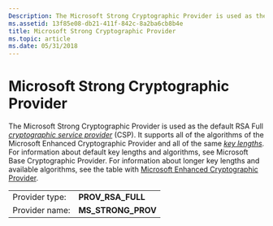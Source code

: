 ```yaml
---
Description: The Microsoft Strong Cryptographic Provider is used as the default RSA Full cryptographic service provider (CSP).
ms.assetid: 13f85e08-db21-411f-842c-8a2ba6cb8b4e
title: Microsoft Strong Cryptographic Provider
ms.topic: article
ms.date: 05/31/2018
---
```


# Microsoft Strong Cryptographic Provider

The Microsoft Strong Cryptographic Provider is used as the default RSA Full [*cryptographic service provider*](https://msdn.microsoft.com/en-us/library/ms721572(v=VS.85).aspx) (CSP). It supports all of the algorithms of the Microsoft Enhanced Cryptographic Provider and all of the same [*key lengths*](https://msdn.microsoft.com/en-us/library/ms721590(v=VS.85).aspx). For information about default key lengths and algorithms, see Microsoft Base Cryptographic Provider. For information about longer key lengths and available algorithms, see the table with [Microsoft Enhanced Cryptographic Provider](microsoft-enhanced-cryptographic-provider.md).



|                |                      |
|----------------|----------------------|
| Provider type: | **PROV\_RSA\_FULL**  |
| Provider name: | **MS\_STRONG\_PROV** |



 

 

 



